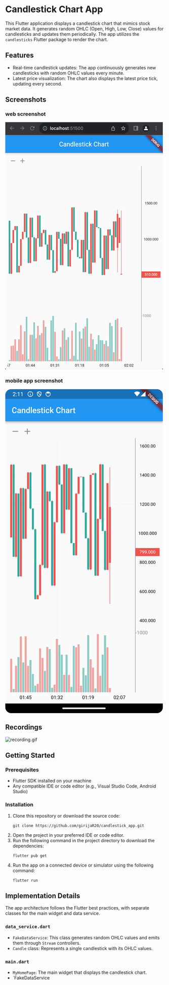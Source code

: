 # Candlestick Chart App

This Flutter application displays a candlestick chart that mimics stock market data. It generates random OHLC (Open, High, Low, Close) values for candlesticks and updates them periodically. The app utilizes the `candlesticks` Flutter package to render the chart.

## Features

- Real-time candlestick updates: The app continuously generates new candlesticks with random OHLC values every minute.
- Latest price visualization: The chart also displays the latest price tick, updating every second.

## Screenshots


### web screenshot
![img.png](images/web_screenshot.png)
### mobile app screenshot
![mobile_screenshot.png](images/mobile_screenshot.png)
## Recordings
![recording.gif](images/recording.gif)

## Getting Started

### Prerequisites

- Flutter SDK installed on your machine
- Any compatible IDE or code editor (e.g., Visual Studio Code, Android Studio)

### Installation

1. Clone this repository or download the source code:
   ```
   git clone https://github.com/girijaR20/candlestick_app.git
   ```
2. Open the project in your preferred IDE or code editor.
3. Run the following command in the project directory to download the dependencies:
   ```
   flutter pub get
   ```
4. Run the app on a connected device or simulator using the following command:
   ```
   flutter run
   ```

## Implementation Details

The app architecture follows the Flutter best practices, with separate classes for the main widget and data service.

### `data_service.dart`

- `FakeDataService`: This class generates random OHLC values and emits them through `Stream` controllers.
- `Candle` class: Represents a single candlestick with its OHLC values.

### `main.dart`

- `MyHomePage`: The main widget that displays the candlestick chart.
- `FakeDataService
